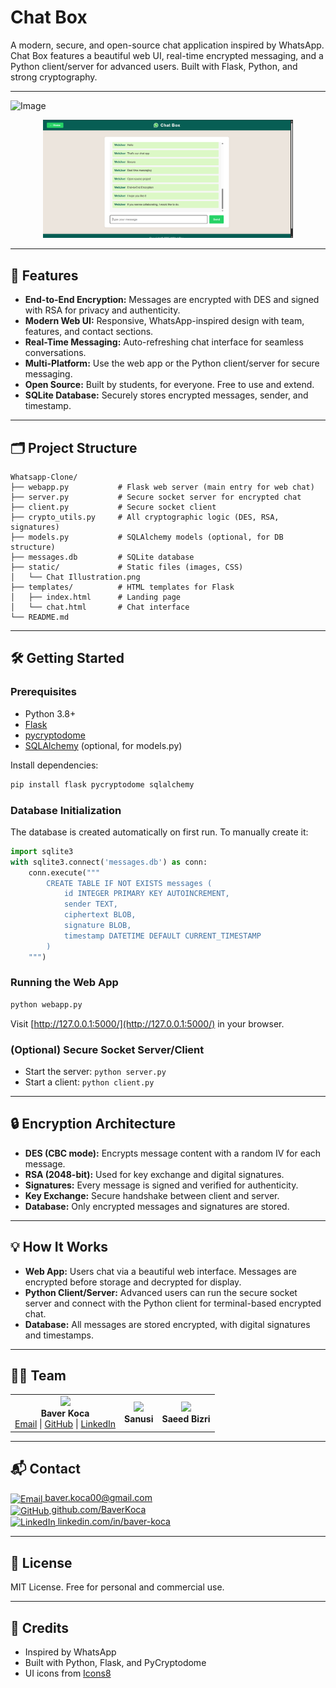 # Chat Box
A modern, secure, and open-source chat application inspired by WhatsApp. Chat Box features a beautiful web UI, real-time encrypted messaging, and a Python client/server for advanced users. Built with Flask, Python, and strong cryptography.

---

![Image](https://github.com/user-attachments/assets/6d5fa7d8-6b06-4c1e-a2cb-812ba0d04487)
<p align="center">
  
  <img src="static/Chat%20Illustration.png" alt="Landing Page" width="400"/>
</p>

---

## 🚀 Features
- **End-to-End Encryption:** Messages are encrypted with DES and signed with RSA for privacy and authenticity.
- **Modern Web UI:** Responsive, WhatsApp-inspired design with team, features, and contact sections.
- **Real-Time Messaging:** Auto-refreshing chat interface for seamless conversations.
- **Multi-Platform:** Use the web app or the Python client/server for secure messaging.
- **Open Source:** Built by students, for everyone. Free to use and extend.
- **SQLite Database:** Securely stores encrypted messages, sender, and timestamp.

---

## 🗂️ Project Structure
```text
Whatsapp-Clone/
├── webapp.py           # Flask web server (main entry for web chat)
├── server.py           # Secure socket server for encrypted chat
├── client.py           # Secure socket client
├── crypto_utils.py     # All cryptographic logic (DES, RSA, signatures)
├── models.py           # SQLAlchemy models (optional, for DB structure)
├── messages.db         # SQLite database
├── static/             # Static files (images, CSS)
│   └── Chat Illustration.png
├── templates/          # HTML templates for Flask
│   ├── index.html      # Landing page
│   └── chat.html       # Chat interface
└── README.md
```

---

## 🛠️ Getting Started

### Prerequisites
- Python 3.8+
- [Flask](https://flask.palletsprojects.com/)
- [pycryptodome](https://www.pycryptodome.org/)
- [SQLAlchemy](https://www.sqlalchemy.org/) (optional, for models.py)

Install dependencies:
```bash
pip install flask pycryptodome sqlalchemy
```

### Database Initialization
The database is created automatically on first run. To manually create it:
```python
import sqlite3
with sqlite3.connect('messages.db') as conn:
    conn.execute("""
        CREATE TABLE IF NOT EXISTS messages (
            id INTEGER PRIMARY KEY AUTOINCREMENT,
            sender TEXT,
            ciphertext BLOB,
            signature BLOB,
            timestamp DATETIME DEFAULT CURRENT_TIMESTAMP
        )
    """)
```

### Running the Web App
```bash
python webapp.py
```
Visit [http://127.0.0.1:5000/](http://127.0.0.1:5000/) in your browser.

### (Optional) Secure Socket Server/Client
- Start the server: `python server.py`
- Start a client: `python client.py`

---

## 🔒 Encryption Architecture
- **DES (CBC mode):** Encrypts message content with a random IV for each message.
- **RSA (2048-bit):** Used for key exchange and digital signatures.
- **Signatures:** Every message is signed and verified for authenticity.
- **Key Exchange:** Secure handshake between client and server.
- **Database:** Only encrypted messages and signatures are stored.

---

## 💡 How It Works
- **Web App:** Users chat via a beautiful web interface. Messages are encrypted before storage and decrypted for display.
- **Python Client/Server:** Advanced users can run the secure socket server and connect with the Python client for terminal-based encrypted chat.
- **Database:** All messages are stored encrypted, with digital signatures and timestamps.

---

## 👨‍💻 Team
<table>
  <tr>
    <td align="center"><img src="https://ui-avatars.com/api/?name=Baver+Koca&background=075e54&color=fff&size=80" width="60"/><br/><b>Baver Koca</b><br><a href="mailto:baver.koca00@gmail.com">Email</a> | <a href="https://github.com/BaverKoca">GitHub</a> | <a href="https://www.linkedin.com/in/baver-koca">LinkedIn</a></td>
    <td align="center"><img src="https://ui-avatars.com/api/?name=Sanusi&background=25d366&color=fff&size=80" width="60"/><br/><b>Sanusi</b></td>
    <td align="center"><img src="https://ui-avatars.com/api/?name=Saeed+Bizri&background=128c7e&color=fff&size=80" width="60"/><br/><b>Saeed Bizri</b></td>
  </tr>
</table>

---

## 📬 Contact
<p>
  <a href="mailto:baver.koca00@gmail.com"><img src="https://img.icons8.com/color/32/gmail-new.png" alt="Email" style="vertical-align:middle;"> baver.koca00@gmail.com</a><br>
  <a href="https://github.com/BaverKoca"><img src="https://img.icons8.com/ios-glyphs/32/25d366/github.png" alt="GitHub" style="vertical-align:middle;"> github.com/BaverKoca</a><br>
  <a href="https://www.linkedin.com/in/baver-koca"><img src="https://img.icons8.com/color/32/linkedin.png" alt="LinkedIn" style="vertical-align:middle;"> linkedin.com/in/baver-koca</a>
</p>

---

## 📝 License
MIT License. Free for personal and commercial use.

---

## 🙏 Credits
- Inspired by WhatsApp
- Built with Python, Flask, and PyCryptodome
- UI icons from [Icons8](https://icons8.com/)
